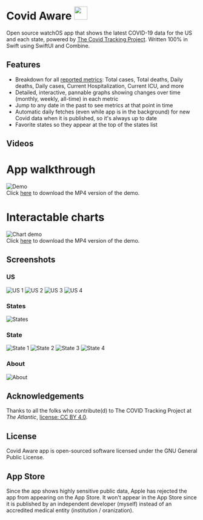 # Covid Aware <img src="/Assets/App%20Icon.png?raw=true" width="35" height="35">
Open source watchOS app that shows the latest COVID-19 data for the US and each state, powered by [The Covid Tracking Project](https://covidtracking.com/data). Written 100% in Swift using SwiftUI and Combine. 

## Features
- Breakdown for all [reported metrics](https://covidtracking.com/about-data/data-definitions): Total cases, Total deaths, Daily deaths, Daily cases, Current Hospitalization, Current ICU, and more 
- Detailed, interactive, pannable graphs showing changes over time (monthly, weekly, all-time) in each metric
- Jump to any date in the past to see metrics at that point in time
- Automatic daily fetches (even while app is in the background) for new Covid data when it is published, so it's always up to date
- Favorite states so they appear at the top of the states list

## Videos
# App walkthrough
![Demo](/Assets/Demo.gif "Demo") <br/>
Click [here](/Assets/Demo.mp4?raw=true) to download the MP4 version of the demo.

# Interactable charts
![Chart demo](/Assets/Chart%20Demo.gif "ChartDemo") <br/>
Click [here](/Assets/Chart%20Demo.mp4?raw=true) to download the MP4 version of the demo.

## Screenshots
### US
![US 1](/Assets/US_1.png?raw=true "US 1")
![US 2](/Assets/US_2.png?raw=true "US 2")
![US 3](/Assets/US_3.png?raw=true "US 3")
![US 4](/Assets/US_4.png?raw=true "US 4")

### States
![States](/Assets/States.png?raw=true "States")

### State
![State 1](/Assets/State_1.png?raw=true "State 1")
![State 2](/Assets/State_2.png?raw=true "State 2")
![State 3](/Assets/State_3.png?raw=true "State 3")
![State 4](/Assets/State_4.png?raw=true "State 4")

### About
![About](/Assets/About.png?raw=true "About")


## Acknowledgements
Thanks to all the folks who contribute(d) to The COVID Tracking Project at <i>The Atlantic</i>, [license: CC BY 4.0](https://covidtracking.com/about-data/license).

## License
Covid Aware app is open-sourced software licensed under the GNU General Public License.

## App Store
Since the app shows highly sensitive public data, Apple has rejected the app from appearing on the App Store. It won't appear in the App Store since it is published by an independent developer (myself) instead of an accredited medical entity (institution / oranization).

